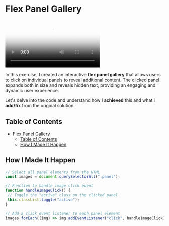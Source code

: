 # Flex Panel Gallery

<div class="video-container">
  <video controls poster="assets/images/showcase.png" autoplay>
    <source src="assets/images/showcase.mp4" type="video/mp4" >
    Your browser does not support the video tag.
  </video>
</div>

In this exercise, I created an interactive **flex panel gallery** that allows users to click on individual panels to reveal additional content.
The clicked panel expands both in size and reveals hidden text, providing an engaging and dynamic user experience.

Let's delve into the code and understand how I **achieved** this and what i **add/fix** from the original solution.

## Table of Contents

- [Flex Panel Gallery](#flex-panel-gallery)
  - [Table of Contents](#table-of-contents)
  - [How I Made It Happen](#how-i-made-it-happen)

## How I Made It Happen

```js
// Select all panel elements from the HTML
const images = document.querySelectorAll(".panel");

// Function to handle image click event
function handleImageClick() {
 // Toggle the "active" class on the clicked panel
 this.classList.toggle("active");
}

// Add a click event listener to each panel element
images.forEach((img) => img.addEventListener("click", handleImageClick));
```
